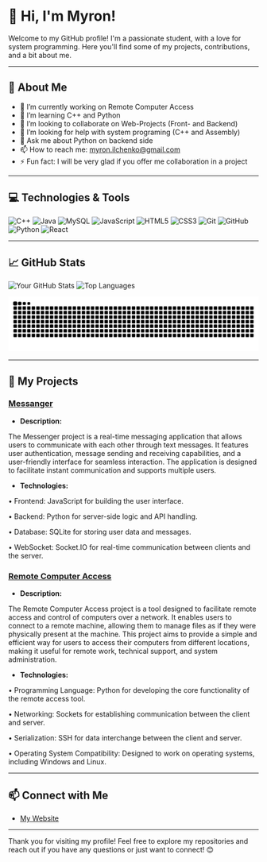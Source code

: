 # 👋 Hi, I'm Myron!

Welcome to my GitHub profile! I'm a passionate student, with a love for system programming. Here you'll find some of my projects, contributions, and a bit about me.

---

## 🌟 About Me

- 🔭 I’m currently working on Remote Computer Access
- 🌱 I’m learning C++ and Python
- 👯 I’m looking to collaborate on Web-Projects (Front- and Backend)
- 🤔 I’m looking for help with system programing (C++ and Assembly)
- 💬 Ask me about Python on backend side
- 📫 How to reach me: myron.ilchenko@gmail.com
- ⚡️ Fun fact: I will be very glad if you offer me collaboration in a project

---

## 💻 Technologies & Tools

![C++](https://img.shields.io/badge/-C++-00599C?style=flat&logo=c%2B%2B&logoColor=white) 
![Java](https://img.shields.io/badge/-Java-007396?style=flat&logo=java&logoColor=white) 
![MySQL](https://img.shields.io/badge/-MySQL-4479A1?style=flat&logo=mysql&logoColor=white) 
![JavaScript](https://img.shields.io/badge/-JavaScript-F7DF1E?style=flat&logo=javascript&logoColor=black) 
![HTML5](https://img.shields.io/badge/-HTML5-E34F26?style=flat&logo=html5&logoColor=white) 
![CSS3](https://img.shields.io/badge/-CSS3-1572B6?style=flat&logo=css3&logoColor=white) 
![Git](https://img.shields.io/badge/-Git-F05032?style=flat&logo=git&logoColor=white) 
![GitHub](https://img.shields.io/badge/-GitHub-181717?style=flat&logo=github&logoColor=white) 
![Python](https://img.shields.io/badge/-Python-3776AB?style=flat&logo=python&logoColor=white) 
![React](https://img.shields.io/badge/-React-61DAFB?style=flat&logo=react&logoColor=black)

---

## 📈 GitHub Stats

![Your GitHub Stats](https://github-readme-stats.vercel.app/api?username=myronsi&show_icons=true&theme=radical) <!-- Replace 'yourusername' with your GitHub username -->
![Top Languages](https://github-readme-stats.vercel.app/api/top-langs/?username=myronsi&layout=compact&theme=radical) <!-- Replace 'yourusername' -->

![snake gif](https://github.com/myronsi/myronsi/blob/output/github-snake-dark.svg)


---

## 📂 My Projects

### [Messanger](https://github.com/myronsi/messanger)
- **Description:**
 
The Messenger project is a real-time messaging application that allows users to communicate with each other through text messages. It features user authentication, message sending and receiving capabilities, and a user-friendly interface for seamless interaction. The application is designed to facilitate instant communication and supports multiple users.

- **Technologies:**

• Frontend: JavaScript for building the user interface.

• Backend: Python for server-side logic and API handling.

• Database: SQLite for storing user data and messages.

• WebSocket: Socket.IO for real-time communication between clients and the server.

### [Remote Computer Access](https://github.com/myronsi/remote-computer-access)
- **Description:**

The Remote Computer Access project is a tool designed to facilitate remote access and control of computers over a network. It enables users to connect to a remote machine, allowing them to manage files as if they were physically present at the machine. This project aims to provide a simple and efficient way for users to access their computers from different locations, making it useful for remote work, technical support, and system administration.

- **Technologies:**

• Programming Language: Python for developing the core functionality of the remote access tool.

• Networking: Sockets for establishing communication between the client and server.

• Serialization: SSH for data interchange between the client and server.

• Operating System Compatibility: Designed to work on operating systems, including Windows and Linux.

---

## 📫 Connect with Me

- [My Website](https://viserix.com)

---

Thank you for visiting my profile! Feel free to explore my repositories and reach out if you have any questions or just want to connect! 😊
